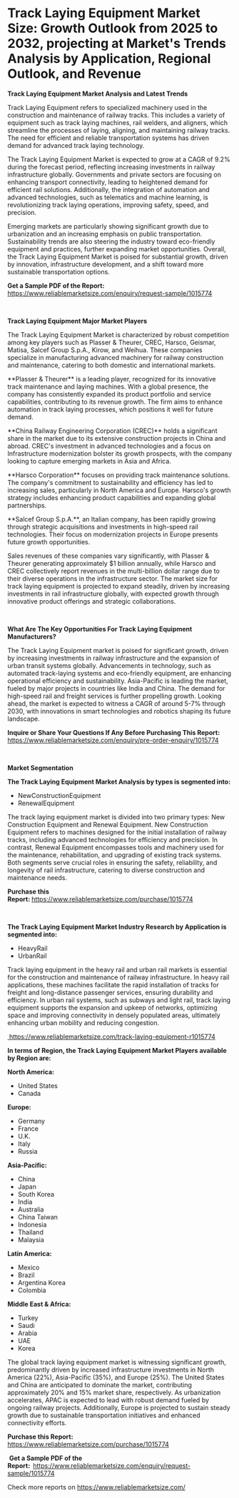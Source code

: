 <p><h1>Track Laying Equipment Market Size: Growth Outlook from 2025 to 2032, projecting at Market's Trends Analysis by Application, Regional Outlook, and Revenue</h1></p><p><strong>Track Laying Equipment Market Analysis and Latest Trends</strong></p>
<p><p>Track Laying Equipment refers to specialized machinery used in the construction and maintenance of railway tracks. This includes a variety of equipment such as track laying machines, rail welders, and aligners, which streamline the processes of laying, aligning, and maintaining railway tracks. The need for efficient and reliable transportation systems has driven demand for advanced track laying technology.</p><p>The Track Laying Equipment Market is expected to grow at a CAGR of 9.2% during the forecast period, reflecting increasing investments in railway infrastructure globally. Governments and private sectors are focusing on enhancing transport connectivity, leading to heightened demand for efficient rail solutions. Additionally, the integration of automation and advanced technologies, such as telematics and machine learning, is revolutionizing track laying operations, improving safety, speed, and precision.</p><p>Emerging markets are particularly showing significant growth due to urbanization and an increasing emphasis on public transportation. Sustainability trends are also steering the industry toward eco-friendly equipment and practices, further expanding market opportunities. Overall, the Track Laying Equipment Market is poised for substantial growth, driven by innovation, infrastructure development, and a shift toward more sustainable transportation options.</p></p>
<p><strong>Get a Sample PDF of the Report:&nbsp;</strong> <a href="https://www.reliablemarketsize.com/enquiry/request-sample/1015774?utm_campaign=2628&utm_medium=2&utm_source=Github&utm_content=ia&utm_term=11042025&utm_id=track-laying-equipment">https://www.reliablemarketsize.com/enquiry/request-sample/1015774</a></p>
<p>&nbsp;</p>
<p><strong>Track Laying Equipment Major Market Players</strong></p>
<p><p>The Track Laying Equipment Market is characterized by robust competition among key players such as Plasser & Theurer, CREC, Harsco, Geismar, Matisa, Salcef Group S.p.A., Kirow, and Weihua. These companies specialize in manufacturing advanced machinery for railway construction and maintenance, catering to both domestic and international markets.</p><p>**Plasser & Theurer** is a leading player, recognized for its innovative track maintenance and laying machines. With a global presence, the company has consistently expanded its product portfolio and service capabilities, contributing to its revenue growth. The firm aims to enhance automation in track laying processes, which positions it well for future demand.</p><p>**China Railway Engineering Corporation (CREC)** holds a significant share in the market due to its extensive construction projects in China and abroad. CREC's investment in advanced technologies and a focus on Infrastructure modernization bolster its growth prospects, with the company looking to capture emerging markets in Asia and Africa.</p><p>**Harsco Corporation** focuses on providing track maintenance solutions. The company's commitment to sustainability and efficiency has led to increasing sales, particularly in North America and Europe. Harsco's growth strategy includes enhancing product capabilities and expanding global partnerships.</p><p>**Salcef Group S.p.A.**, an Italian company, has been rapidly growing through strategic acquisitions and investments in high-speed rail technologies. Their focus on modernization projects in Europe presents future growth opportunities. </p><p>Sales revenues of these companies vary significantly, with Plasser & Theurer generating approximately $1 billion annually, while Harsco and CREC collectively report revenues in the multi-billion dollar range due to their diverse operations in the infrastructure sector. The market size for track laying equipment is projected to expand steadily, driven by increasing investments in rail infrastructure globally, with expected growth through innovative product offerings and strategic collaborations.</p></p>
<p>&nbsp;</p>
<p><strong>What Are The Key Opportunities For Track Laying Equipment Manufacturers?</strong></p>
<p><p>The Track Laying Equipment market is poised for significant growth, driven by increasing investments in railway infrastructure and the expansion of urban transit systems globally. Advancements in technology, such as automated track-laying systems and eco-friendly equipment, are enhancing operational efficiency and sustainability. Asia-Pacific is leading the market, fueled by major projects in countries like India and China. The demand for high-speed rail and freight services is further propelling growth. Looking ahead, the market is expected to witness a CAGR of around 5-7% through 2030, with innovations in smart technologies and robotics shaping its future landscape.</p></p>
<p><strong>Inquire or Share Your Questions If Any Before Purchasing This Report:</strong> <a href="https://www.reliablemarketsize.com/enquiry/pre-order-enquiry/1015774?utm_campaign=2628&utm_medium=2&utm_source=Github&utm_content=ia&utm_term=11042025&utm_id=track-laying-equipment">https://www.reliablemarketsize.com/enquiry/pre-order-enquiry/1015774</a></p>
<p>&nbsp;</p>
<p><strong>Market Segmentation</strong></p>
<p><strong>The Track Laying Equipment Market Analysis by types is segmented into:</strong></p>
<p><ul><li>NewConstructionEquipment</li><li>RenewalEquipment</li></ul></p>
<p><p>The track laying equipment market is divided into two primary types: New Construction Equipment and Renewal Equipment. New Construction Equipment refers to machines designed for the initial installation of railway tracks, including advanced technologies for efficiency and precision. In contrast, Renewal Equipment encompasses tools and machinery used for the maintenance, rehabilitation, and upgrading of existing track systems. Both segments serve crucial roles in ensuring the safety, reliability, and longevity of rail infrastructure, catering to diverse construction and maintenance needs.</p></p>
<p><strong>Purchase this Report:&nbsp;</strong><a href="https://www.reliablemarketsize.com/purchase/1015774?utm_campaign=2628&utm_medium=2&utm_source=Github&utm_content=ia&utm_term=11042025&utm_id=track-laying-equipment">https://www.reliablemarketsize.com/purchase/1015774</a></p>
<p>&nbsp;</p>
<p><strong>The Track Laying Equipment Market Industry Research by Application is segmented into:</strong></p>
<p><ul><li>HeavyRail</li><li>UrbanRail</li></ul></p>
<p><p>Track laying equipment in the heavy rail and urban rail markets is essential for the construction and maintenance of railway infrastructure. In heavy rail applications, these machines facilitate the rapid installation of tracks for freight and long-distance passenger services, ensuring durability and efficiency. In urban rail systems, such as subways and light rail, track laying equipment supports the expansion and upkeep of networks, optimizing space and improving connectivity in densely populated areas, ultimately enhancing urban mobility and reducing congestion.</p></p>
<p><a href="https://www.reliablemarketsize.com/track-laying-equipment-r1015774?utm_campaign=2628&utm_medium=2&utm_source=Github&utm_content=ia&utm_term=11042025&utm_id=track-laying-equipment">&nbsp;https://www.reliablemarketsize.com/track-laying-equipment-r1015774</a></p>
<p><strong>In terms of Region, the Track Laying Equipment Market Players available by Region are:</strong></p>
<p>
    <p> <strong> North America: </strong>
        <ul>
            <li>United States</li>
            <li>Canada</li>
        </ul>
        </p> 
    <p> <strong> Europe: </strong>
        <ul>
            <li>Germany</li>
            <li>France</li>
            <li>U.K.</li>
            <li>Italy</li>
            <li>Russia</li>
        </ul>
        </p> 
    <p> <strong> Asia-Pacific: </strong>
        <ul>
            <li>China</li>
            <li>Japan</li>
            <li>South Korea</li>
            <li>India</li>
            <li>Australia</li>
            <li>China Taiwan</li>
            <li>Indonesia</li>
            <li>Thailand</li>
            <li>Malaysia</li>
        </ul>
        </p> 
    <p> <strong> Latin America: </strong>
        <ul>
            <li>Mexico</li>
            <li>Brazil</li>
            <li>Argentina Korea</li>
            <li>Colombia</li>
        </ul>
        </p> 
    <p> <strong> Middle East & Africa: </strong>
        <ul>
            <li>Turkey</li>
            <li>Saudi</li>
            <li>Arabia</li>
            <li>UAE</li>
            <li>Korea</li>
        </ul>
    </p>
    </p>
<p><p>The global track laying equipment market is witnessing significant growth, predominantly driven by increased infrastructure investments in North America (22%), Asia-Pacific (35%), and Europe (25%). The United States and China are anticipated to dominate the market, contributing approximately 20% and 15% market share, respectively. As urbanization accelerates, APAC is expected to lead with robust demand fueled by ongoing railway projects. Additionally, Europe is projected to sustain steady growth due to sustainable transportation initiatives and enhanced connectivity efforts.</p></p>
<p><strong>Purchase this Report: </strong><a href="https://www.reliablemarketsize.com/purchase/1015774?utm_campaign=2628&utm_medium=2&utm_source=Github&utm_content=ia&utm_term=11042025&utm_id=track-laying-equipment">https://www.reliablemarketsize.com/purchase/1015774</a></p>
<p>&nbsp;<strong>Get a Sample PDF of the Report:&nbsp;&nbsp;</strong><a href="https://www.reliablemarketsize.com/enquiry/request-sample/1015774?utm_campaign=2628&utm_medium=2&utm_source=Github&utm_content=ia&utm_term=11042025&utm_id=track-laying-equipment">https://www.reliablemarketsize.com/enquiry/request-sample/1015774</a></p>
<p><strong></strong></p>
<p>Check more reports on <a href="https://www.reliablemarketsize.com/?utm_campaign=2628&utm_medium=2&utm_source=Github&utm_content=ia&utm_term=11042025&utm_id=track-laying-equipment">https://www.reliablemarketsize.com/</a></p>